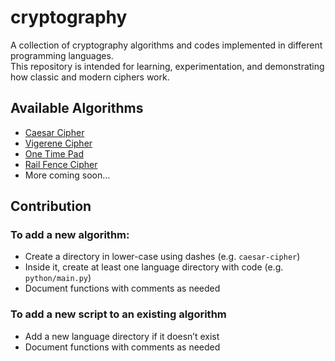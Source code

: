 # cryptography
A collection of cryptography algorithms and codes implemented in different programming languages.  
This repository is intended for learning, experimentation, and demonstrating how classic and modern ciphers work.

## Available Algorithms
- [Caesar Cipher](./caesar-cipher/)
- [Vigerene Cipher](./vigerene-cipher/)
- [One Time Pad](./one-time-pad/)
- [Rail Fence Cipher](./rail-fence/)
- More coming soon...

## Contribution

### To add a new algorithm:
- Create a directory in lower-case using dashes (e.g. `caesar-cipher`)
- Inside it, create at least one language directory with code (e.g. `python/main.py`)
- Document functions with comments as needed

### To add a new script to an existing algorithm
- Add a new language directory if it doesn’t exist
- Document functions with comments as needed

